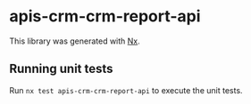# apis-crm-crm-report-api

This library was generated with [Nx](https://nx.dev).

## Running unit tests

Run `nx test apis-crm-crm-report-api` to execute the unit tests.
